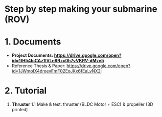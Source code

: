 # Step by step making your submarine (ROV)

# 1. Documents
- **Project Documents: https://drive.google.com/open?id=1tH54IcCAz1lVLn9Rzc0h7vVKRV-dMze5**
- Reference Thesis & Paper: https://drive.google.com/open?id=1JWmoIX4droevFmF02EoJKx6fEaLvNX2j

# 2. Tutorial
1. **Thruster**
1.1 Make & test: thruster (BLDC Motor + ESC) & propeller (3D printed)
